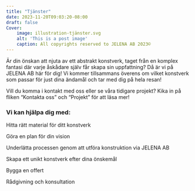 ```yaml
---
title: "Tjänster"
date: 2023-11-20T09:03:20-08:00
draft: false
Cover:
    image: illustration-tjänster.svg
    alt: 'This is a post image' 
    caption: All copyrights reserved to JELENA AB 2023©
---
```


Är din önskan att njuta av ett abstrakt konstverk, taget från en komplex fantasi där varje åskådare själv får skapa sin uppfattning? Då är vi på JELENA AB här för dig! Vi kommer tillsammans överens om vilket konstverk som passar för just dina ändamål och tar med dig på hela resan! 

Vill du komma i kontakt med oss eller se våra tidigare projekt? Kika in på fliken “Kontakta oss” och “Projekt” för att läsa mer!

### Vi kan hjälpa dig med:

Hitta rätt material för ditt konstverk

Göra en plan för din vision

Underlätta processen genom att utföra konstruktion via JELENA AB

Skapa ett unikt konstverk efter dina önskemål

Bygga en offert

Rådgivning och konsultation
